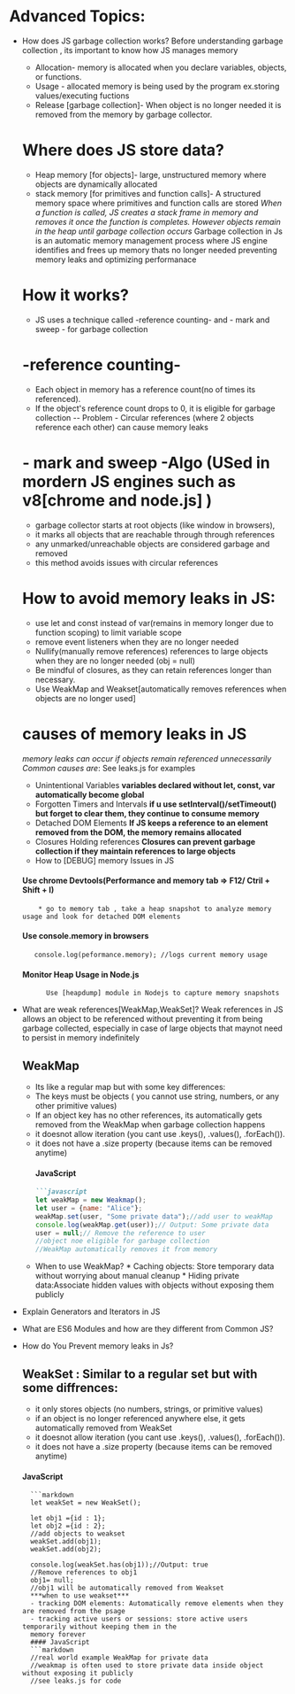 <!-- JAVASCRIPT INTERVIEW QUESTIONS AND ANSWERS -->
# Advanced Topics:
- How does JS garbage collection works?
   Before understanding garbage collection , its important to know how JS manages memory
    - Allocation- memory is allocated when you declare variables, objects, or functions.
    - Usage - allocated memory is being used by the program ex.storing values/executing fuctions
    - Release [garbage collection]- When object is no longer needed it is removed from the memory by garbage collector.
   # Where does JS store data?
   - Heap memory [for objects]- large, unstructured memory where objects are dynamically allocated
   - stack memory [for primitives and function calls]- A structured memory space where primitives and function calls are stored
    *When a function is called, JS creates a stack frame in memory and removes it once the function is completes. However objects remain in the heap until garbage collection occurs*
   Garbage collection in Js is an automatic memory management process where JS engine 
   identifies and frees up memory thats no longer needed preventing memory leaks and optimizing performanace
   # How it works?
   - JS uses a technique called -reference counting- and - mark and sweep - for garbage collection
   # -reference counting- 
     - Each object in memory has a reference count(no of times its referenced).
     - If the object's reference count drops to 0, it is eligible for garbage collection
     -- Problem - Circular references (where 2 objects reference each other) can cause memory leaks
   # - mark and sweep -Algo (USed in mordern JS engines such as v8[chrome and node.js] )
     - garbage collector starts at root objects (like window in browsers),
     - it marks all objects that are reachable through through references
     - any unmarked/unreachable objects are considered garbage and removed
     - this method avoids issues with circular references 
    # How to avoid memory leaks in JS: 
    - use let and const instead of var(remains in memory longer due to function scoping) to limit variable scope
    - remove event listeners when they are no longer needed
    - Nullify(manually remove references) references to large objects when they are no longer needed  (obj = null)
    - Be mindful of closures, as they can retain references longer than necessary.
    - Use WeakMap and Weakset[automatically removes references when objects are no longer used]
    # causes of memory leaks in JS
     *memory leaks can occur if objects remain referenced unnecessarily*
     *Common causes are*: See leaks.js for examples
     - Unintentional  Variables
     **variables declared without let, const, var automatically become global**
     - Forgotten Timers and Intervals
     **if u use setInterval()/setTimeout() but forget to clear them, they continue to consume memory**
     - Detached DOM Elements
     **If JS keeps a reference to an element removed from the DOM, the memory remains allocated** 
     - Closures Holding references
     **Closures can prevent garbage collection if they maintain references to large objects**
     - How to [DEBUG] memory Issues in JS
     #### Use chrome Devtools(Performance and memory tab => F12/ Ctril + Shift + I)
          * go to memory tab , take a heap snapshot to analyze memory usage and look for detached DOM elements
     #### Use console.memory in browsers
         console.log(peformance.memory); //logs current memory usage
     #### Monitor Heap Usage in Node.js
            Use [heapdump] module in Nodejs to capture memory snapshots


- What are weak references[WeakMap,WeakSet]?
  Weak references in JS allows an object to be referenced without preventing it from being garbage collected, especially in case of large objects that maynot need to persist in memory indefinitely
  ## WeakMap

     * Its like a regular map but with some key differences:
     - The keys must be objects ( you cannot use string, numbers, or any other primitive values)
     - If an object key has no other references, its automatically gets removed from the WeakMap when garbage collection happens
     - it doesnot allow iteration (you cant use .keys(), .values(), .forEach()).
     - it does not have a .size property (because items can be removed anytime)
        #### JavaScript
        ```markdown
        ```javascript
        let weakMap = new Weakmap();
        let user = {name: "Alice"};  
        weakMap.set(user, "Some private data");//add user to weakMap
        console.log(weakMap.get(user));// Output: Some private data
        user = null;// Remove the reference to user
        //object noe eligible for garbage collection 
        //WeakMap automatically removes it from memory
    -  When to use WeakMap?
      * Caching objects: Store temporary data without worrying about manual cleanup
      * Hiding private data:Associate hidden values with objects without exposing them publicly
          
     
     
     

- Explain Generators and Iterators in JS
- What are ES6 Modules and how are they different from Common JS?
- How do You Prevent memory leaks in Js?
  ## WeakSet : Similar to a regular set but with some diffrences:
    - it only stores objects (no numbers, strings, or primitive values)
    - if an object is no longer referenced anywhere else, it gets automatically removed from WeakSet
    - it doesnot allow iteration (you cant use .keys(), .values(), .forEach()).
    - it does not have a .size property (because items can be removed anytime)
    #### JavaScript
        ```markdown
        let weakSet = new WeakSet();

        let obj1 ={id : 1};
        let obj2 ={id : 2};
        //add objects to weakset
        weakSet.add(obj1);
        weakSet.add(obj2);

        console.log(weakSet.has(obj1));//Output: true
        //Remove references to obj1
        obj1= null;
        //obj1 will be automatically removed from Weakset
        ***when to use weakset***
        - tracking DOM elements: Automatically remove elements when they are removed from the psage
        - tracking active users or sessions: store active users temporarily without keeping them in the
        memory forever
        #### JavaScript
        ```markdown
        //real world example WeakMap for private data
        //weakmap is often used to store private data inside object without exposing it publicly
        //see leaks.js for code
